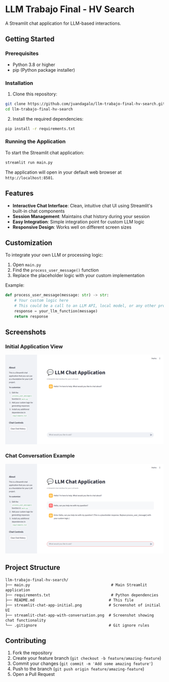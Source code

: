 # LLM Trabajo Final - HV Search

A Streamlit chat application for LLM-based interactions.

## Getting Started

### Prerequisites
- Python 3.8 or higher
- pip (Python package installer)

### Installation

1. Clone this repository:
```bash
git clone https://github.com/juandagalo/llm-trabajo-final-hv-search.git
cd llm-trabajo-final-hv-search
```

2. Install the required dependencies:
```bash
pip install -r requirements.txt
```

### Running the Application

To start the Streamlit chat application:

```bash
streamlit run main.py
```

The application will open in your default web browser at `http://localhost:8501`.

## Features

- **Interactive Chat Interface**: Clean, intuitive chat UI using Streamlit's built-in chat components
- **Session Management**: Maintains chat history during your session
- **Easy Integration**: Simple integration point for custom LLM logic
- **Responsive Design**: Works well on different screen sizes

## Customization

To integrate your own LLM or processing logic:

1. Open `main.py`
2. Find the `process_user_message()` function
3. Replace the placeholder logic with your custom implementation

Example:
```python
def process_user_message(message: str) -> str:
    # Your custom logic here
    # This could be a call to an LLM API, local model, or any other processing
    response = your_llm_function(message)
    return response
```

## Screenshots

### Initial Application View
![Initial Chat Interface](streamlit-chat-app-initial.png)

### Chat Conversation Example
![Chat with Response](streamlit-chat-app-with-conversation.png)

## Project Structure

```
llm-trabajo-final-hv-search/
├── main.py                                    # Main Streamlit application
├── requirements.txt                           # Python dependencies
├── README.md                                 # This file
├── streamlit-chat-app-initial.png            # Screenshot of initial UI
├── streamlit-chat-app-with-conversation.png  # Screenshot showing chat functionality
└── .gitignore                                # Git ignore rules
```

## Contributing

1. Fork the repository
2. Create your feature branch (`git checkout -b feature/amazing-feature`)
3. Commit your changes (`git commit -m 'Add some amazing feature'`)
4. Push to the branch (`git push origin feature/amazing-feature`)
5. Open a Pull Request